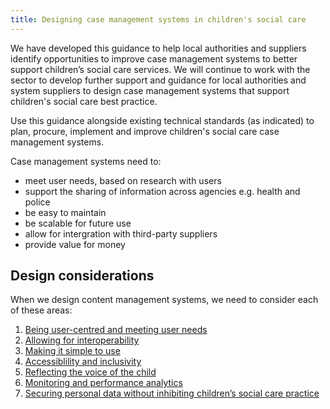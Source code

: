```yaml
---
title: Designing case management systems in children's social care
---
```


We have developed this guidance to help local authorities and suppliers identify opportunities to improve case management systems to better support children’s social care services. We will continue to work with the sector to develop further support and guidance for local authorities and system suppliers to design case management systems that support children's social care best practice. 

Use this guidance alongside existing technical standards (as indicated) to plan, procure, implement and improve children's social care case management systems.

Case management systems need to:

* meet user needs, based on research with users
* support the sharing of information across agencies e.g. health and police 
* be easy to maintain
* be scalable for future use
* allow for intergration with third-party suppliers
* provide value for money

## Design considerations

When we design content management systems, we need to consider each of these areas:

1. [Being user-centred and meeting user needs](/principle-1)
2. [Allowing for interoperability](/principle-2)
3. [Making it simple to use](/principle-3)
4. [Accessiblility and inclusivity](/principle-4)
5. [Reflecting the voice of the child](/principle-5)
6. [Monitoring and performance analytics](principle-6)
7. [Securing personal data without inhibiting children’s social care practice](principle-7)
